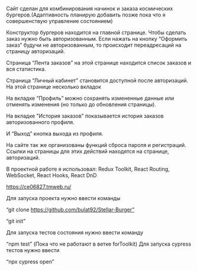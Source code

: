 Сайт сделан для комбинирования начинок и заказа космических бургеров.(Адаптивность планирую добавить позже пока что я совершенствую управление состоянием)

Конструктор бургеров находится на главной странице. Чтобы сделать заказ нужно быть авторизованным. Если нажать на кнопку “Оформить заказ” будучи не авторизованным, то происходит переадресаций на страницу авторизаций.

Страница “Лента заказов” на этой странице находится список заказов и вся статистика.

Страница “Личный кабинет” становится доступной после авторизаций. На этой странице несколько вкладок

На вкладке “Профиль” можно сохранять измененные данные или отменять изменения (но только до обновления страницы).

На вкладке "История заказов” показывается история заказов авторизованного профиля.

И “Выход” кнопка выхода из профиля.

На сайте так же организованы функций сброса пароля и регистраций. Ссылки на страницы для этих действий находятся на странице, авторизаций.

В проектной работе я использовал: Redux Toolkit, React Routing, WebSocket, React Hooks, React DnD

https://ce06827.tmweb.ru/

Для запуска проекта нужно ввести команды

“git clone https://github.com/bulat92/Stellar-Burger”

“git init”

Для запуска тестов состояния нужно ввести команду

“npm test” (Пока что не работают в ветке forToolkit) 
Для запуска cypress тестов нужно ввести

“npx cypress open” 
